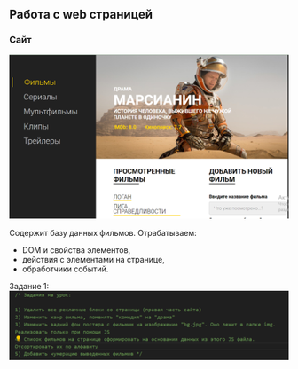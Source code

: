 ## Работа с web страницей

### Сайт
![alt text](image.png)

Содержит базу данных фильмов.
Отрабатываем:
- DOM и свойства элементов,
- действия с элементами на странице,
- обработчики событий.

Задание 1:
![alt text](image-1.png)